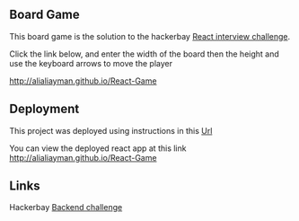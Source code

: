 ## Board Game
This board game is the solution to the hackerbay [React interview challenge](https://github.com/hackerbay/interview-frontend-task).

Click the link below, and enter the width of the board then the height and use the keyboard arrows to move the player

http://alialiayman.github.io/React-Game





## Deployment
This project was deployed using instructions in this [Url](https://dev.to/yuribenjamin/how-to-deploy-react-app-in-github-pages-2a1f)

You can view the deployed react app at this link http://alialiayman.github.io/React-Game


## Links
Hackerbay [Backend challenge](http://GitHub.com/hackerbay/interview)



